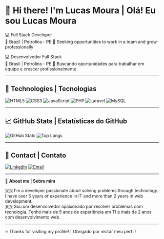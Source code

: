 # 👋 Hi there! I'm Lucas Moura | Olá! Eu sou Lucas Moura

💻 Full Stack Developer  
📍 Brazil | Petrolina - PE
🎯 Seeking opportunities to work in a team and grow professionally  

💻 Desenvolvedor Full Stack  
📍 Brasil | Petrolina - PE
🎯 Buscando oportunidades para trabalhar em equipe e crescer profissionalmente  

---

## 🚀 Technologies | Tecnologias

![HTML5](https://img.shields.io/badge/-HTML5-E34F26?style=flat-square&logo=html5&logoColor=fff)
![CSS3](https://img.shields.io/badge/-CSS3-1572B6?style=flat-square&logo=css3)
![JavaScript](https://img.shields.io/badge/-JavaScript-F7DF1E?style=flat-square&logo=javascript&logoColor=000)
![PHP](https://img.shields.io/badge/-PHP-777BB4?style=flat-square&logo=php&logoColor=fff)
![Laravel](https://img.shields.io/badge/-Laravel-FF2D20?style=flat-square&logo=laravel&logoColor=fff)
![MySQL](https://img.shields.io/badge/-MySQL-00758F?style=flat-square&logo=mysql)

---

## 📈 GitHub Stats | Estatísticas do GitHub

![GitHub Stats](https://github-readme-stats.vercel.app/api?username=LucasDeMouraCosta&show_icons=true&theme=dracula)
![Top Langs](https://github-readme-stats.vercel.app/api/top-langs/?username=LucasDeMouraCosta&layout=compact&theme=dracula)

---

## 💬 Contact | Contato

[![LinkedIn](https://img.shields.io/badge/-LinkedIn-0A66C2?style=flat-square&logo=linkedin&logoColor=white)](https://www.linkedin.com/in/lucas-moura-costa/)
[![Email](https://img.shields.io/badge/-Email-D14836?style=flat-square&logo=gmail&logoColor=white)](mailto:lucas.moura.costa@outlook.com)

---

🧠 **About me | Sobre mim**

🇺🇸 I'm a developer passionate about solving problems through technology. I have over 5 years of experience in IT and more than 2 years in web development.  
🇧🇷 Sou um desenvolvedor apaixonado por resolver problemas com tecnologia. Tenho mais de 5 anos de experiência em TI e mais de 2 anos com desenvolvimento web.

---

⭐ Thanks for visiting my profile! | Obrigado por visitar meu perfil!
